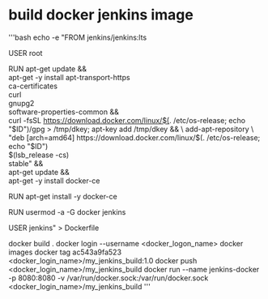 # build docker jenkins image
'''bash
echo -e "FROM jenkins/jenkins:lts

USER root

RUN apt-get update && \
apt-get -y install apt-transport-https \
     ca-certificates \
     curl \
     gnupg2 \
     software-properties-common && \
curl -fsSL https://download.docker.com/linux/$(. /etc/os-release; echo "$ID")/gpg > /tmp/dkey; apt-key add /tmp/dkey && \
add-apt-repository \
   "deb [arch=amd64] https://download.docker.com/linux/$(. /etc/os-release; echo "$ID") \
   $(lsb_release -cs) \
   stable" && \
apt-get update && \
apt-get -y install docker-ce

RUN apt-get install -y docker-ce

RUN usermod -a -G docker jenkins

USER jenkins" > Dockerfile

docker build .
docker login --username <docker_logon_name>
docker images
docker tag ac543a9fa523 <docker_login_name>/my_jenkins_build:1.0
docker push <docker_login_name>/my_jenkins_build
docker run --name jenkins-docker -p 8080:8080 -v /var/run/docker.sock:/var/run/docker.sock <docker_login_name>/my_jenkins_build
'''
